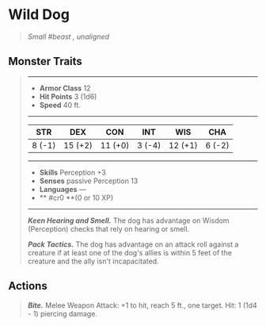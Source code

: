 # Wild Dog
>*Small #beast , unaligned*
## Monster Traits
>___
>- **Armor Class** 12
>- **Hit Points** 3 (1d6)
>- **Speed** 40 ft.
>___
>|STR|DEX|CON|INT|WIS|CHA|
>|:---:|:---:|:---:|:---:|:---:|:---:|
>|8 (-1)|15 (+2)|11 (+0)|3 (-4)|12 (+1)|6 (-2)|
>___
>- **Skills** Perception +3
>- **Senses** passive Perception 13
>- **Languages** —
>- ** #cr0 **(0 or 10 XP)
>___
>***Keen Hearing and Smell.*** The dog has advantage on Wisdom (Perception) checks that rely on hearing or smell.  
>
>***Pack Tactics.*** The dog has advantage on an attack roll against a creature if at least one of the dog's allies is within 5 feet of the creature and the ally isn't incapacitated.  
>
## Actions
>***Bite.*** Melee Weapon Attack: +1 to hit, reach 5 ft., one target. Hit: 1 (1d4 - 1) piercing damage.